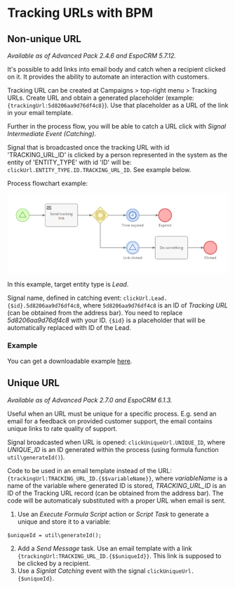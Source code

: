 # Tracking URLs with BPM

## Non-unique URL

*Available as of Advanced Pack 2.4.6 and EspoCRM 5.7.12.*

It's possible to add links into email body and catch when a recipient clicked on it. It provides the ability to automate an interaction with customers.

Tracking URL can be created at Campaigns > top-right menu > Tracking URLs. Create URL and obtain a generated placeholder (example: `{trackingUrl:5d8206aa9d76df4c8}`). Use that placeholder as a URL of the link in your email template.

Further in the process flow, you will be able to catch a URL click with *Signal Intermediate Event (Catching)*.

Signal that is broadcasted once the tracking URL with id 'TRACKING_URL_ID' is clicked by a person represented in the system as the entity of 'ENTITY_TYPE' with id 'ID' will be: `clickUrl.ENTITY_TYPE.ID.TRACKING_URL_ID`. See example below.

Process flowchart example:

![BPM Tracking URL](https://raw.githubusercontent.com/espocrm/documentation/master/docs/_static/images/administration/bpm/tracking-urls.png)

In this example, target entity type is *Lead*.

Signal name, defined in catching event: `clickUrl.Lead.{$id}.5d8206aa9d76df4c8`, where `5d8206aa9d76df4c8` is an ID of *Tracking URL* (can be obtained from the address bar). You need to replace *5d8206aa9d76df4c8* with your ID. `{$id}` is a placeholder that will be automatically replaced with ID of the Lead.

### Example

You can get a downloadable example [here](bpm-examples.md#downloadable-examples).

## Unique URL

*Available as of Advanced Pack 2.7.0 and EspoCRM 6.1.3.*

Useful when an URL must be unique for a specific process. E.g. send an email for a feedback on provided customer support, the email contains unique links to rate quality of support.

Signal broadcasted when URL is opened: `clickUniqueUrl.UNIQUE_ID`, where *UNIQUE_ID* is an ID generated within the process (using formula function `util\generateId()`).

Code to be used in an email template instead of the URL: `{trackingUrl:TRACKING_URL_ID.{$$variableName}}`, where *variableName* is a name of the variable where generated ID is stored, *TRACKING_URL_ID* is an ID of the Tracking URL record (can be obtained from the address bar). The code will be automaticaly substituted with a proper URL when email is sent.

1. Use an *Execute Formula Script* action or *Script Task* to generate a unique and store it to a variable:

```
$uniqueId = util\generateId();
```

2. Add a *Send Message* task. Use an email template with a link `{trackingUrl:TRACKING_URL_ID.{$$uniqueId}}`. This link is supposed to be clicked by a recipient.
3. Use a *Signlat Catching* event with the signal `clickUniqueUrl.{$uniqueId}`.

